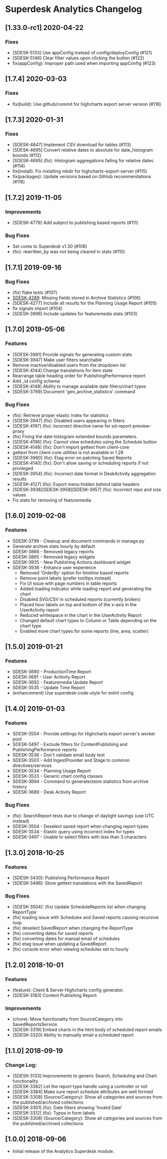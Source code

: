 # Superdesk Analytics Changelog

## [1.33.0-rc1] 2020-04-22
### Fixes
- [SDESK-5133] Use appConfig instead of config/deployConfig (#121)
- [SDESK-5146] Clear filter values upon clicking the button (#122)
- fix(appConfig): Improper path used when importing appConfig (#123)

## [1.7.4] 2020-03-03
### Fixes
- fix(build): Use github/commit for highcharts export server version (#118)

## [1.7.3] 2020-01-31
### Fixes
- [SDESK-4847] Implement CSV download for tables (#113)
- [SDESK-4695] Convert relative dates to absolute for date_histogram bounds (#112)
- [SDESK-4695] (fix): Histogram aggregations failing for relative dates (#114)
- fix(install): Fix installing mkdir for highcharts-export-server (#115)
- fix(packages): Update versions based on GitHub recommendations (#116)

## [1.7.2] 2019-11-05
### Improvements
- [SDESK-4779] Add subject to publishing based reports (#111)

### Bug Fixes
- Set cores to Superdesk v1.30 (#108)
- (fix): rewritten_by was not being cleared in stats (#110)


## [1.7.1] 2019-09-16
### Bug Fixes
- (fix) flake tests (#107)
- [SDESK-4289](fix): Missing fields stored in Archive Statistics (#106)
- [SDESK-4277] Include all results for the Planning Usage Report (#105)
- fix signals import (#104)
- [SDESK-3998] Include updates for featuremedia stats (#103)


## [1.7.0] 2019-05-06
### Features
- [SDESK-3981] Provide signals for generating custom stats
- [SDESK-3947] Make user filters searchable
- Remove inactive/disabled users from the dropdown list
- [SDESK-4144] Change translations for item state
- Rearrange table heading order for PublishingPerformance report
- Add _id config schema
- [SDESK-4148] Ability to manage available date filters/chart types
- [SDESK-3799] Document 'gen_archive_statistics' command

### Bug Fixes
- (fix): Retrieve proper elastic index for statistics
- [SDESK-3947] (fix): Disabled users appearing in filters
- [SDESK-4197] (fix): Incorrect directive name for sd-report-preview-proxy
- (fix) Fixing the date histogram extended bounds parameters.
- [SDESK-4196] (fix): Cannot view schedules using the Schedule button
- [SDESK-4148] (fix): Don't import gettext from client-core
- gettext from client-core utilities is not available in 1.28
- [SDESK-3960] (fix): Etag error on patching Saved Reports
- [SDESK-4140] (fix): Don't allow saving or scheduling reports if not privileged
- [SDESK-3954] (fix): Incorrect date format in DeskActivity aggregation results
- [SDESK-4127] (fix): Export menu hidden behind table headers
- [SDESK-3938][SDESK-3958][SDESK-3957] (fix): Incorrect repo and size values
- Fix stats for removing of featuremedia


## [1.6.0] 2019-02-08
### Features
- SDESK-3799 - Cleanup and document commands in manage.py
- Generate archive stats hourly by default
- SDESK-3866 - Removed legacy reports
- SDESK-3865 - Removed legacy widgets
- SDESK-3935 - New Publishing Actions dashboard widget
- SDESK-3936 - Enhance user experience
  - Removed 'OrderBy' option for timeline based reports
  - Remove point labels (prefer tooltips instead)
  - Fix UI issue with page numbers in table reports
  - Added loading indicator while loading report and generating the chart
  - Disabled SVG/CSV in scheduled reports (currently broken)
  - Placed hour labels on top and bottom of the x-axis in the UserActivity report
  - Reduced whitespace in the chart in the UserActivity Report
  - Changed default chart types to Column or Table depending on the chart type
  - Enabled more chart types for some reports (line, area, scatter)


## [1.5.0] 2019-01-21
### Features
- SDESK-3690 - ProductionTime Report
- SDESK-3691 - User Acitivity Report
- SDESK-3692 - Featuremedia Update Report
- SDESK-3535 - Update Time Report
- (enhancement) Use superdesk-code-style for eslint config


## [1.4.0] 2019-01-03
### Features
- SDESK-3554 - Provide settings for Highcharts export server's worker pool
- SDESK-3497 - Exclude filters for ContentPublishing and PublishingPerformance reports
- SDESK-3536 - Don't validate email body text
- SDESK-3503 - Add IngestProvider and Stage to common directives/services
- SDESK-3534 - Planning Usage Report
- SDESK-3533 - Generic chart config classes
- SDESK-3694 - Command to generate/store statistics from archive history
- SDESK-3689 - Desk Activity Report

### Bug Fixes
- (fix): SearchReport tests due to change of daylight savings (use UTC instead)
- SDESK-3504 - Deselect saved report when changing report types
- SDESK-3534 - Elastic query using incorrect index for types
- SDESK-3497 - Unable to select filters with less than 3 characters


## [1.3.0] 2018-10-25
### Features
- [SDESK-3430]: Publishing Performance Report
- [SDESK-3496]: Store gettext translations with the SavedReport 

### Bug Fixes
- [SDESK-3504]: (fix) Update ScheduleReports list when changing ReportType
- (fix) loading issue with Schedules and Saved reports causing recursive loop
- (fix) deselect SavedReport when changing the ReportType
- (fix) converting dates for saved reports
- (fix) converting dates for manual email of schedules
- (fix) etag issue when updating a SavedReport
- (fix) console error when viewing schedules set to hourly


## [1.2.0] 2018-10-01
### Features
- (feature): Client & Server Highcharts config generator.
- [SDESK-3183] Content Publishing Report

### Improvements
- (chore): Move functionality from SourceCategory into SavedReportsService.
- [SDESK-3319] Embed charts in the html body of scheduled report emails
- [SDESK-3320] Ability to manually email a scheduled report


## [1.1.0] 2018-09-19
### Change Log:
- [SDESK-3133] Improvements to generic Search, Scheduling and Chart functionality
- [SDESK-3382] Let the report type handle using a controller or not
- [SDESK-3384] Make sure report schedule attributes are well formed
- [SDESK-3308] (Source/Category): Show all categories and sources from the published/archived collections
- [SDESK-3301] (fix): Date filters showing 'Invalid Date'
- [SDESK-3312] (fix): Typos in form labels
- [SDESK-3308] (Source/Category): Show all categories and sources from the published/archived collections


## [1.0.0] 2018-09-06
- Initial release of the Analytics Superdesk module.

